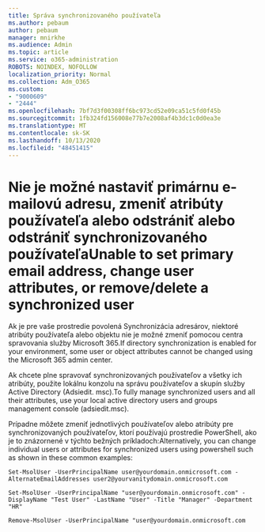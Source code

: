 ```yaml
---
title: Správa synchronizovaného používateľa
ms.author: pebaum
author: pebaum
manager: mnirkhe
ms.audience: Admin
ms.topic: article
ms.service: o365-administration
ROBOTS: NOINDEX, NOFOLLOW
localization_priority: Normal
ms.collection: Adm_O365
ms.custom:
- "9000609"
- "2444"
ms.openlocfilehash: 7bf7d3f00308ff6bc973cd52e09ca51c5fd0f45b
ms.sourcegitcommit: 1fb324fd156008e77b7e2008af4b3dc1c0d0ea3e
ms.translationtype: MT
ms.contentlocale: sk-SK
ms.lasthandoff: 10/13/2020
ms.locfileid: "48451415"
---
```

# <a name="unable-to-set-primary-email-address-change-user-attributes-or-removedelete-a-synchronized-user"></a><span data-ttu-id="e3c96-102">Nie je možné nastaviť primárnu e-mailovú adresu, zmeniť atribúty používateľa alebo odstrániť alebo odstrániť synchronizovaného používateľa</span><span class="sxs-lookup"><span data-stu-id="e3c96-102">Unable to set primary email address, change user attributes, or remove/delete a synchronized user</span></span>

<span data-ttu-id="e3c96-103">Ak je pre vaše prostredie povolená Synchronizácia adresárov, niektoré atribúty používateľa alebo objektu nie je možné zmeniť pomocou centra spravovania služby Microsoft 365.</span><span class="sxs-lookup"><span data-stu-id="e3c96-103">If directory synchronization is enabled for your environment, some user or object attributes cannot be changed using the Microsoft 365 admin center.</span></span>

<span data-ttu-id="e3c96-104">Ak chcete plne spravovať synchronizovaných používateľov a všetky ich atribúty, použite lokálnu konzolu na správu používateľov a skupín služby Active Directory (Adsiedit. msc).</span><span class="sxs-lookup"><span data-stu-id="e3c96-104">To fully manage synchronized users and all their attributes, use your local active directory users and groups management console (adsiedit.msc).</span></span>  

<span data-ttu-id="e3c96-105">Prípadne môžete zmeniť jednotlivých používateľov alebo atribúty pre synchronizovaných používateľov, ktorí používajú prostredie PowerShell, ako je to znázornené v týchto bežných príkladoch:</span><span class="sxs-lookup"><span data-stu-id="e3c96-105">Alternatively, you can change individual users or attributes for synchronized users using powershell such as shown in these common examples:</span></span>

`Set-MsolUser -UserPrincipalName user@yourdomain.onmicrosoft.com -AlternateEmailAddresses user2@yourvanitydomain.onmicrosoft.com`

`Set-MsolUser -UserPrincipalName "user@yourdomain.onmicrosoft.com" -DisplayName "Test User" -LastName "User" -Title "Manager" -Department "HR"`

`Remove-MsolUser -UserPrincipalName "user@yourdomain.onmicrosoft.com`
